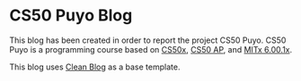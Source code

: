 # CS50 Puyo Blog

This blog has been created in order to report the project CS50 Puyo.
CS50 Puyo is a programming course based on
[CS50x][1],
[CS50 AP][2],
and [MITx 6.00.1x][3].

This blog uses [Clean Blog](http://startbootstrap.com/template-overviews/clean-blog/) as a base template.

[1]: https://www.edx.org/course/introduction-computer-science-harvardx-cs50x
[2]: https://www.edx.org/course/apr-computer-science-principles-harvardx-cs50-ap
[3]: https://www.edx.org/course/introduction-computer-science-mitx-6-00-1x-11
